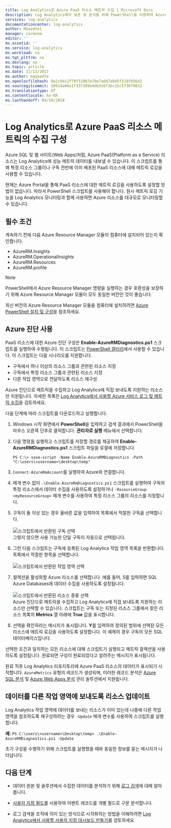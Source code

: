 ```yaml
---
title: Log Analytics로 Azure PaaS 리소스 메트릭 수집 | Microsoft Docs
description: Log Analytics에서 보존 및 분석을 위해 PowerShell을 사용하여 Azure PaaS 리소스 메트릭 컬렉션을 사용하도록 설정하는 방법을 알아봅니다.
services: log-analytics
documentationcenter: log-analytics
author: MGoedtel
manager: carmonm
editor: ''
ms.assetid: ''
ms.service: log-analytics
ms.workload: na
ms.tgt_pltfrm: na
ms.devlang: na
ms.topic: article
ms.date: 11/13/2017
ms.author: magoedte
ms.openlocfilehash: 8a2c04c2f79f310b7e70e7add7a8d5f318f056d2
ms.sourcegitcommit: 59914a06e1f337399e4db3c6f3bc15c573079832
ms.translationtype: HT
ms.contentlocale: ko-KR
ms.lasthandoff: 04/19/2018
---
```

# <a name="configure-collection-of-azure-paas-resource-metrics-with-log-analytics"></a>Log Analytics로 Azure PaaS 리소스 메트릭의 수집 구성

Azure SQL 및 웹 사이트(Web Apps)처럼, Azure PaaS(Platform as a Service) 리소스는 Log Analytics에 성능 메트릭 데이터를 내보낼 수 있습니다. 이 스크립트를 통해 특정 리소스 그룹이나 구독 전반에 이미 배포된 PaaS 리소스에 대해 메트릭 로깅을 사용할 수 있습니다. 

현재는 Azure Portal을 통해 PaaS 리소스에 대한 메트릭 로깅을 사용하도록 설정할 방법이 없습니다. 따라서 PowerShell 스크립트를 사용해야 합니다. 원시 메트릭 로깅 기능을 Log Analytics 모니터링과 함께 사용하면 Azure 리소스를 대규모로 모니터링할 수 있습니다. 

## <a name="prerequisites"></a>필수 조건
계속하기 전에 다음 Azure Resource Manager 모듈이 컴퓨터에 설치되어 있는지 확인합니다.

- AzureRM.Insights
- AzureRM.OperationalInsights
- AzureRM.Resources
- AzureRM.profile

>[!NOTE]
>PowerShell에서 Azure Resource Manager 명령을 실행하는 경우 호환성을 보장하기 위해 Azure Resource Manager 모듈이 모두 동일한 버전인 것이 좋습니다.
>
최신 버전의 Azure Resource Manager 모듈을 컴퓨터에 설치하려면 [Azure PowerShell 설치 및 구성](https://docs.microsoft.com/powershell/azure/install-azurerm-ps?view=azurermps-4.4.1#update-azps)을 참조하세요.  

## <a name="enable-azure-diagnostics"></a>Azure 진단 사용  
PaaS 리소스에 대한 Azure 진단 구성은 **Enable-AzureRMDiagnostics.ps1** 스크립트를 실행하여 수행됩니다. 이 스크립트는 [PowerShell 갤러리](https://www.powershellgallery.com/packages/Enable-AzureRMDiagnostics/2.52/DisplayScript)에서 사용할 수 있습니다.  이 스크립트는 다음 시나리오를 지원합니다.
  
* 구독에서 하나 이상의 리소스 그룹과 관련된 리소스 지정  
* 구독에서 특정 리소스 그룹과 관련된 리소스 지정  
* 다른 작업 영역으로 전달하도록 리소스 재구성

Azure 진단으로 메트릭을 수집하고 Log Analytics에 직접 보내도록 지원하는 리소스만 지원됩니다.  자세한 목록은 [Log Analytics에서 사용할 Azure 서비스 로그 및 메트릭 수집](log-analytics-azure-storage.md)을 검토하세요. 

다음 단계에 따라 스크립트를 다운로드하고 실행합니다.

1.  Windows 시작 화면에서 **PowerShell**을 입력하고 검색 결과에서 PowerShell을 마우스 오른쪽 단추로 클릭합니다.  **관리자로 실행** 메뉴에서 선택합니다.   
2. 다음 명령을 실행하고 스크립트를 저장할 경로를 제공하여 **Enable-AzureRMDiagnostics.ps1** 스크립트 파일을 로컬에 저장합니다.    

    ```
    PS C:\> save-script -Name Enable-AzureRMDiagnostics -Path "C:\users\<username>\desktop\temp"
    ```

3. `Connect-AzureRmAccount`를 실행하여 Azure와 연결합니다.   
4. 매개 변수 없이 `.\Enable-AzureRmDiagnostics.ps1` 스크립트를 실행하여 구독의 특정 리소스에서 데이터 수집을 사용하도록 설정하거나 `-ResourceGroup <myResourceGroup>` 매개 변수를 사용하여 특정 리소스 그룹의 리소스를 지정합니다.   
5. 구독이 둘 이상 있는 경우 올바른 값을 입력하여 목록에서 적절한 구독을 선택합니다.<br><br> ![스크립트에서 반환된 구독 선택](./media/log-analytics-collect-azurepass-posh/script-select-subscription.png)<br> 그렇지 않으면 사용 가능한 단일 구독이 자동으로 선택됩니다.
6. 그런 다음 스크립트는 구독에 등록된 Log Analytics 작업 영역 목록을 반환합니다.  목록에서 적절한 항목을 선택합니다.<br><br> ![스크립트에서 반환된 작업 영역 선택](./media/log-analytics-collect-azurepass-posh/script-select-workspace.png)<br> 
7. 컬렉션을 활성화할 Azure 리소스를 선택합니다. 예를 들어, 5를 입력하면 SQL Azure Databases에 데이터 수집을 사용하도록 설정됩니다.<br><br> ![스크립트에서 반환된 리소스 종류 선택](./media/log-analytics-collect-azurepass-posh/script-select-resource.png)<br>
   Azure 진단으로 메트릭을 수집하고 Log Analytics에 직접 보내도록 지원하는 리소스만 선택할 수 있습니다.  스크립트는 구독 또는 지정된 리소스 그룹에서 찾은 리소스 목록의 **Metrics** 열 아래에 **True** 값을 표시합니다.    
8. 선택을 확인하라는 메시지가 표시됩니다.  **Y**를 입력하여 정의된 범위에 선택된 모든 리소스에 메트릭 로깅을 사용하도록 설정합니다. 이 예제의 경우 구독의 모든 SQL 데이터베이스입니다.  

선택한 조건과 일치하는 모든 리소스에 대해 스크립트가 실행되고 메트릭 컬렉션을 사용하도록 설정됩니다. 완료되면 구성이 완료되었다고 알려주는 메시지가 표시됩니다.  

완료 직후 Log Analytics 리포지토리에 Azure PaaS 리소스의 데이터가 표시되기 시작합니다.  `AzureMetrics` 유형의 레코드가 생성되며, 이러한 레코드 분석은 [Azure SQL 분석](log-analytics-azure-sql.md) 및 [Azure Web Apps 분석](log-analytics-azure-web-apps-analytics.md) 관리 솔루션에서 지원됩니다.   

## <a name="update-a-resource-to-send-data-to-another-workspace"></a>데이터를 다른 작업 영역에 보내도록 리소스 업데이트
Log Analytics 작업 영역에 데이터를 보내는 리소스가 이미 있는데 나중에 다른 작업 영역을 참조하도록 재구성하려는 경우 `-Update` 매개 변수를 사용하여 스크립트를 실행합니다.  

**예:** 
`PS C:\users\<username>\Desktop\temp> .\Enable-AzureRMDiagnostics.ps1 -Update`

초기 구성을 수행하기 위해 스크립트를 실행했을 때와 동일한 정보를 묻는 메시지가 나타납니다.  

## <a name="next-steps"></a>다음 단계

* 데이터 원본 및 솔루션에서 수집한 데이터를 분석하기 위해 [로그 검색](log-analytics-log-searches.md)에 대해 알아봅니다. 

* [사용자 지정 필드](log-analytics-custom-fields.md)를 사용하여 이벤트 레코드를 개별 필드로 구문 분석합니다.

* 로그 검색을 조직에 의미 있는 방식으로 시각화하는 방법을 이해하려면 [Log Analytics에서 사용할 사용자 지정 대시보드 만들기](log-analytics-dashboards.md)를 검토하세요.

